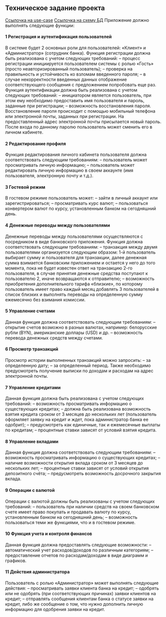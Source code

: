 ## Техническое задание проекта
[Ссылочка на use-case](https://viewer.diagrams.net/?tags=%7B%7D&highlight=0000ff&edit=_blank&layers=1&nav=1#G1n6N7FXpIIOTmvwF4XuVkGbvDAOpPS5la)
[Ссылочка на схему БД](https://viewer.diagrams.net/?tags=%7B%7D&highlight=0000ff&edit=_blank&layers=1&nav=1#G1rYZegRmEquOWWfJ-WFjaRe3YpEi9947F)
Приложение должно выполнять следующие функции:
#### **1 Регистрация и аутентификация пользователей**
В системе будет 2 основных роли для пользователей: «Клиент» и «Администратор» (сотрудник банка). Функция регистрации должна быть реализована с учетом следующих требований:
  – процесс регистрации инициируется пользователем системы с ролью «Гость» (просто неавторизированный пользователь);
  – проверка на правильность и устойчивость ко взломам введенного пароля;
  – в случае некорректности введенных данных отображение соответствующего сообщения с предложением попробовать еще раз.
Функция аутентификации должна быть реализована с учетом следующих требований:
  – инициатором является пользователь, при этом ему необходимо предоставить имя пользователя и пароль, заданные при регистрации;
  – возможность восстановления пароля.
Восстановление пароля происходит с помощью мобильный телефона или электронной почты, заданных при регистрации. На предоставленный адрес электронной почты присылается новый пароль. После входа по данному паролю пользователь может сменить его в личном кабинете.
#### **2 Редактирование профиля**
Функция редактирования личного кабинета пользователя должна соответствовать следующим требованиям:
  – пользователь может просматривать личную информацию;
  – пользователь может редактировать личную информацию в своем аккаунте (имя пользователя, электронную почту и т.д.).
#### **3 Гостевой режим**
В гостевом режиме пользователь может:
  – зайти в личный аккаунт или зарегистрироваться;
  – просматривать курс валют;
  – пользоваться конвертером валют по курсу, установленным банком на сегодняшний день.
#### **4 Денежные переводы между пользователями**
Денежные переводы между пользователями осуществляются с посредником в виде банковского приложения. Функция должна соответствовать следующим требованиям:
  – транзакция между двумя пользователями организуется следующим образом: 1-й пользователь выбирает сумму и пользователя для транзакции, далее денежная сумма взимается банковским приложением и остается у него до того момента, пока не будет известен ответ на транзакцию 2-го пользователя, в случае принятия денежные средства поступают к пользователю 2, иначе возвращаются к отправителю;
  – возможность приобретения дополнительного тарифа «близкие», по которому пользователь имеет право каждый месяц добавлять 3 пользователей в список близких и выполнять переводы на определенную сумму ежемесячно без взимания комиссии.
#### **5 Управление счетами**
Данная функция должна соответствовать следующим требованиям:
  – открытие счетов возможно в разных валютах, например: белорусские рубли (BYN), американские доллары (USD) и др.
  – возможность перевода денежных средств между счетами.
#### **6 Просмотр транзакций**
Просмотр истории выполненных транзакций можно запросить:
  – за определенную дату;
  – за определенный период.
Также необходимо предусмотреть получение выписки по доходам и расходам на адрес электронной почты.
#### **7 Управление кредитами**
Данная функция должна быть реализована с учетом следующих требований:
  – возможность просматривать информацию о существующих кредитах;
  – должна быть реализована возможность взятия кредита сроком от 3 месяцев до нескольких лет (пользователь оформляет заявку на кредит и ждет, пока администратор банка ее одобрит);
  – предусмотреть как единичные, так и ежемесячные выплаты по кредитам;
  – процентные ставки зависят от условий взятия кредита.
#### **8 Управление вкладами**
Данная функция должна соответствовать следующим требованиям:
  – возможность просматривать информацию о существующих кредитах;
  – наличие возможности открытия вклада сроком от 3 месяцев до нескольких лет;
  – процентные ставки зависят от условий открытия депозитного счёта;
  – предусмотреть возможность досрочного закрытия вклада.
#### **9 Операции с валютой**
Операции с валютой должны быть реализованы с учетом следующих требований:
  – пользователь при наличии средств на своем банковском счете имеет право покупать и продавать валюту по курсу, установленным банком на сегодняшний день;
  – возможность пользоваться теми же функциями, что и в гостевом режиме.
#### **10 Функция учета и контроля финансов**
Данная функция должна предоставлять следующие возможности:
  – автоматический учет расходов/доходов по различным категориям;
  – предоставление отчетов по расходам/доходам в виде диаграмм и графиков.
#### **11 Действия администратора**
Пользователь с ролью «Администратор» может выполнять следующие действия:
  – просматривать заявки клиента банка на кредит;
  – одобрять или не одобрять (при соответствующих причинах) заявки клиентов на кредит;
  – отправлять сообщения клиентам банка о статусе заявки на кредит, либо же сообщение о том, что нужно дополнить личную информацию для одобрения заявки на кредит.
